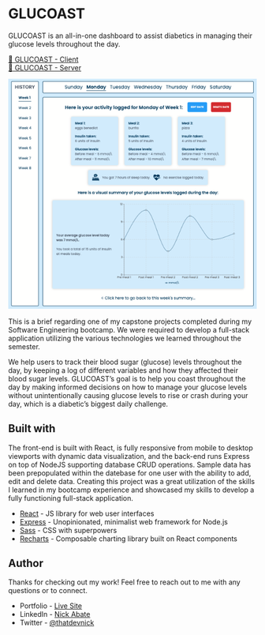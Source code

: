 <!-- [🔗 Click here to see this project deployed live!](https://nick-abate-glucoast.netlify.app/) -->

# GLUCOAST

GLUCOAST is an all-in-one dashboard to assist diabetics in managing their glucose levels throughout the day.

[🔗 GLUCOAST - Client](https://github.com/nickabate/glucoast-client)  
[🔗 GLUCOAST - Server](https://github.com/nickabate/glucoast-server)

![Demo screenshot](./demo/screenshot.png)

This is a brief regarding one of my capstone projects completed during my Software Engineering bootcamp. We were required to develop a full-stack application utilizing the various technologies we learned throughout the semester. 

We help users to track their blood sugar (glucose) levels throughout the day, by keeping a log of different variables and how they affected their blood sugar levels. GLUCOAST’s goal is to help you coast throughout the day by making informed decisions on how to manage your glucose levels without unintentionally causing glucose levels to rise or crash during your day, which is a diabetic’s biggest daily challenge.

## Built with

The front-end is built with React, is fully responsive from mobile to desktop viewports with dynamic data visualization, and the back-end runs Express on top of NodeJS supporting database CRUD operations. Sample data has been prepopulated within the datebase for one user with the ability to add, edit and delete data. Creating this project was a great utilization of the skills I learned in my bootcamp experience and showcased my skills to develop a fully functioning full-stack application. 

- [React](https://reactjs.org/) - JS library for web user interfaces
- [Express](https://expressjs.com/) - Unopinionated, minimalist web framework for Node.js
- [Sass](https://sass-lang.com/) - CSS with superpowers
- [Recharts](https://recharts.org/en-US/) - Composable charting library built on React components

## Author

Thanks for checking out my work! Feel free to reach out to me with any questions or to connect.

- Portfolio - [Live Site](https://nickabate.dev/)
- LinkedIn - [Nick Abate](https://www.linkedin.com/in/nick-abate/)
- Twitter - [@thatdevnick](https://twitter.com/thatdevnick)
